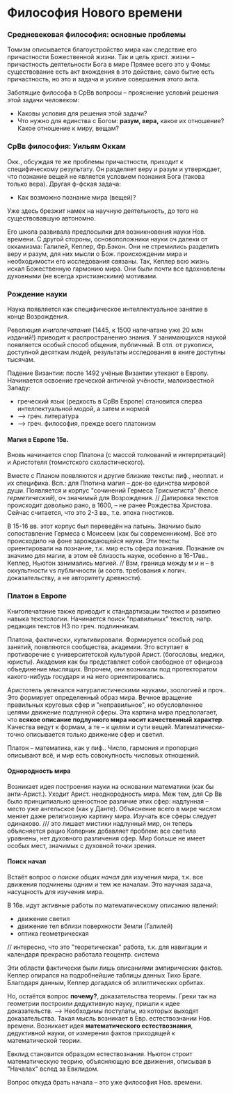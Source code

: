 # Философия Нового времени

### Средневековая философия: основные проблемы

Томизм описывается благоустройство мира как следствие его причастности Божественной жизни.
Так и цель христ. жизни – причастность деятельности Бога в мире Прямее всего это у Фомы: существование есть акт вхождения в это действие, само бытие есть причастность, но это и задача и усилие совершения этого акта.

Заботящие философа в СрВв вопросы – прояснение условий решения этой задачи человеком:
* Каковы условия для решения этой задачи?
* Что нужно для единства с Богом: **разум, вера,** какое их отношение? Какое отношение к миру, вещам?

### СрВв философия: Уильям Оккам
Окк., обсуждая те же проблемы причастности, приходит к специфическому результату.
Он разделяет веру и разум и утверждает, что познание вещей не является условием познания Бога (такова только вера).
Другая ф-фская задача:
* Как возможно познание мира (вещей)?

Уже здесь брезжит намек на научную деятельность, до того не существовавшую автономно.

Его школа развивала предпосылки для возникновения науки Нов. времени.
С другой стороны, основоположники науки оч далеки от оккамизма: Галилей, Кеплер, Фр.Бэкон.
Они не стремились разделить веру и разум, для них мысли о Бож. происхождении мира и необходимости его исследования связаны.
Так, Кеплер всю жизнь искал Божественную гармонию мира. 
Они были почти все вдохновлены духовными (не всегда христианскими) мотивами.



### Рождение науки
Наука появляется как специфическое интеллектуальное занятие в конце Возрождения.

Революция _книгопечатания_ (1445, к 1500 напечатано уже 20 млн изданий!) приводит к распространению знания.
У занимающихся наукой появляется особый способ общения, публичный.
В отл. от рукописи, доступной десяткам людей, результаты исследования в книге доступны тысячам.

Падение Византии: после 1492 учёные Византии утекают в Европу.
Начинается освоение греческой античной учёности, малоизвестной Западу:
* греческий язык (редкость в СрВв Европе) становится сперва интеллектуальной модой, а затем и нормой
* --> греч. литература
* --> греч. философия, прежде всего платонизм

#### Магия в Европе 15в.
Вновь начинается спор Платона (с массой толкований и интерпретаций) и Аристотеля (томистского схоластического).

Вместе с Планом появляются и другие близкие тексты: пиф., неоплат. и их специфика.
Всп.: для Плотина магия – док-во единства мировой души.
Появляется и корпус "сочинений Гермеса Трисмегиста" (hence _герметический_), оч значимый для Возрождения.
// Датировка текстов происходит довольно рано, в 1600, – не ранее Рождества Христова.
Сейчас считается, что это 2-3 вв., т.е. эпоха гностиков.

В 15-16 вв. этот корпус был переведён на латынь.
Значимо было сопоставление Гермеса с Моисеем (как бы современником).
Всё это происходило на фоне зарождающейся науки.
Эти тексты ориентировали на познание, т.к. мир есть сфера познания.
Познание оч значимо для магии, в этом её близость науке, особенно в 16-17вв..
Кеплер, Ньютон занимались магией.
// Взм, граница между м и н – в оккультности vs публичности (и соотв. требования к логич. доказательству, а не авторитету древности).

### Платон в Европе
Книгопечатание также приводит к стандартизации текстов и развитию навыка текстологии.
Начинается поиск "правильных" текстов, напр. редакция текстов НЗ по греч. подлинникам.


Платона, фактически, культивировали.
Формируется особый род занятий, появляются сообщества, академии.
Это вступает в противоречие с университетской культурой Арист. (богословы, медики, юристы).
Академия как бы представляет собой свободное от официоза объединение мыслящих.
Впрочем,  они возникали под протекторатом какого-нибудь государя и на него ориентировались.

Аристотель увлекался натуралистическими науками, зоологией и проч..
Это формирует определенный образ мира.
Вечное вращение правильных круговых сфер и "неправильное", но обусловленное целями движение подлунной сферы.
Эта картина мира предполагает, что **всякое описание подлунного мира носит качественный характер**.
Качества ведут к формам, а те – к целям и сути вещей.
Математически-точно описывается только движение сфер и светил.

Платон – математика, как у пиф..
Число, гармония и пропорция описывают всё, и мир есть совокупность числовых отношений.

#### Однородность мира
Возникает идея построения науки на основании математики (как бы анти-Арист.).
Уходит Арист. неоднородность мира.
Меж тем, для Ср Вв было принципиально ценностное различие этих сфер: надлунная – место уже ангельское (как у Данте).
Объяснение всего в мире числом  меняет даже религиозную картину мира.
Изучать все сферы следует одинаково.
/// это лишает мистики надлунный мир, он теперь объясняется рацио
Коперник добавляет проблем: все светила уравнены, нет духовного различения сфер.
Мир больше не имеет особых мест, значимых с духовной точки зрения.

#### Поиск начал
Встаёт вопрос о _поиске общих начал_ для изучения мира, т.к. все движения подчинены одним и тем же началам.
Это научная задача, насущность для изучения мира.

В 16в. идут активные работы по математическому описанию явлений:
* движение светил
* движение тел вблизи поверхности Земли (Галилей)
* оптика геометрическая

// интересно, что это "теоретическая" работа, т.к. для навигации и календаря прекрасно работала геоцентр. система

Эти области фактически были лишь описаниями эмпирических фактов.
Кеплер опирался на подробнейшие таблицы данных Тихо Браге.
Благодаря данным, Кеплер догадался об эллиптических орбитах.

Но, остаётся вопрос **почему?**, доказательства теоремы.
Греки так на геометрии построили дедуктивную науку, пришли к идее доказательств.
--> Необходимы постулаты, из которых выходят доказательства.
Такая мысль возникает в Евр. естествознании Нов. времени.
Возникает идея **математического естествознания**, дедуктивной науки, от измерения фактов приходящей к математической теории.

Евклид становится образцом естествознания.
Ньютон строит математическую теорию, объясняющую все движения, описывая в "Началах" вслед за Евклидом.

Вопрос откуда брать начала – это уже философия Нов. времени.







